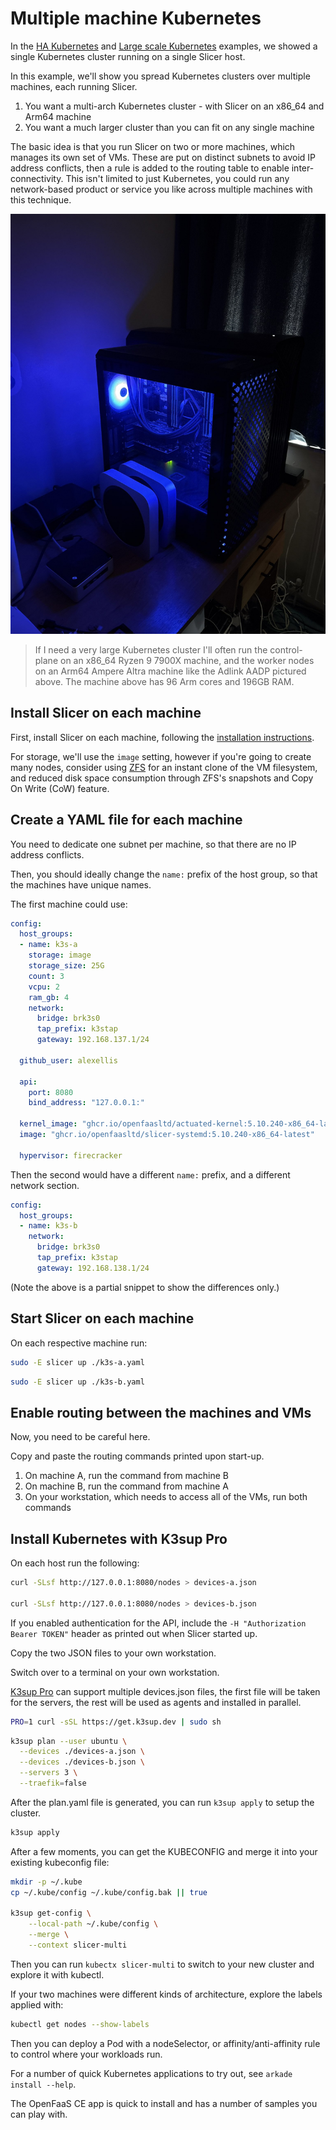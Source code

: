 # Multiple machine Kubernetes

In the [HA Kubernetes](/examples/ha-k3s) and [Large scale Kubernetes](/examples/large-scale-k3s) examples, we showed a single Kubernetes cluster running on a single Slicer host.

In this example, we'll show you spread Kubernetes clusters over multiple machines, each running Slicer.

1. You want a multi-arch Kubernetes cluster - with Slicer on an x86_64 and Arm64 machine
2. You want a much larger cluster than you can fit on any single machine

The basic idea is that you run Slicer on two or more machines, which manages its own set of VMs. These are put on distinct subnets to avoid IP address conflicts, then a rule is added to the routing table to enable inter-connectivity. This isn't limited to just Kubernetes, you could run any network-based product or service you like across multiple machines with this technique. 

[![Adlink Ampere Developer Platform](/images/aadp.jpg)](/images/aadp.jpg)
> If I need a very large Kubernetes cluster I'll often run the control-plane on an x86_64 Ryzen 9 7900X machine, and the worker nodes on an Arm64 Ampere Altra machine like the Adlink AADP pictured above. The machine above has 96 Arm cores and 196GB RAM.

## Install Slicer on each machine

First, install Slicer on each machine, following the [installation instructions](/getting-started/install).

For storage, we'll use the `image` setting, however if you're going to create many nodes, consider using [ZFS](/storage/zfs) for an instant clone of the VM filesystem, and reduced disk space consumption through ZFS's snapshots and Copy On Write (CoW) feature.

## Create a YAML file for each machine

You need to dedicate one subnet per machine, so that there are no IP address conflicts.

Then, you should ideally change the `name:` prefix of the host group, so that the machines have unique names.

The first machine could use:

```yaml
config:
  host_groups:
  - name: k3s-a
    storage: image
    storage_size: 25G
    count: 3
    vcpu: 2
    ram_gb: 4
    network:
      bridge: brk3s0
      tap_prefix: k3stap
      gateway: 192.168.137.1/24

  github_user: alexellis

  api:
    port: 8080
    bind_address: "127.0.0.1:"

  kernel_image: "ghcr.io/openfaasltd/actuated-kernel:5.10.240-x86_64-latest"
  image: "ghcr.io/openfaasltd/slicer-systemd:5.10.240-x86_64-latest"

  hypervisor: firecracker
```

Then the second would have a different `name:` prefix, and a different network section.

```yaml
config:
  host_groups:
  - name: k3s-b
    network:
      bridge: brk3s0
      tap_prefix: k3stap
      gateway: 192.168.138.1/24
```

(Note the above is a partial snippet to show the differences only.)

## Start Slicer on each machine

On each respective machine run:

```bash
sudo -E slicer up ./k3s-a.yaml
```

```bash
sudo -E slicer up ./k3s-b.yaml
```

## Enable routing between the machines and VMs

Now, you need to be careful here.

Copy and paste the routing commands printed upon start-up.

1. On machine A, run the command from machine B
2. On machine B, run the command from machine A
3. On your workstation, which needs to access all of the VMs, run both commands

## Install Kubernetes with K3sup Pro

On each host run the following:

```bash
curl -SLsf http://127.0.0.1:8080/nodes > devices-a.json

curl -SLsf http://127.0.0.1:8080/nodes > devices-b.json
```

If you enabled authentication for the API, include the `-H "Authorization Bearer TOKEN"` header as printed out when Slicer started up.

Copy the two JSON files to your own workstation.

Switch over to a terminal on your own workstation.

[K3sup Pro](https://k3sup.dev) can support multiple devices.json files, the first file will be taken for the servers, the rest will be used as agents and installed in parallel.

```bash
PRO=1 curl -sSL https://get.k3sup.dev | sudo sh
```

```bash
k3sup plan --user ubuntu \
  --devices ./devices-a.json \
  --devices ./devices-b.json \
  --servers 3 \
  --traefik=false
```

After the plan.yaml file is generated, you can run `k3sup apply` to setup the cluster.

```bash
k3sup apply
```

After a few moments, you can get the KUBECONFIG and merge it into your existing kubeconfig file:

```bash
mkdir -p ~/.kube
cp ~/.kube/config ~/.kube/config.bak || true

k3sup get-config \
    --local-path ~/.kube/config \
    --merge \
    --context slicer-multi
```

Then you can run `kubectx slicer-multi` to switch to your new cluster and explore it with kubectl.

If your two machines were different kinds of architecture, explore the labels applied with:

```bash
kubectl get nodes --show-labels
```

Then you can deploy a Pod with a nodeSelector, or affinity/anti-affinity rule to control where your workloads run.

For a number of quick Kubernetes applications to try out, see `arkade install --help`.

The OpenFaaS CE app is quick to install and has a number of samples you can play with.
